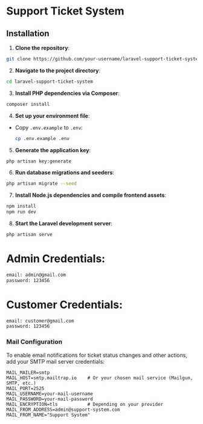# Support Ticket System

## Installation

1. **Clone the repository**:

```bash
git clone https://github.com/your-username/laravel-support-ticket-system.git
```

2. **Navigate to the project directory**:

```bash
cd laravel-support-ticket-system
```

3. **Install PHP dependencies via Composer**:

```bash
composer install
```

4. **Set up your environment file**:

-   Copy `.env.example` to `.env`:

    ```bash
    cp .env.example .env
    ```
5. **Generate the application key**:

```bash
php artisan key:generate
```

6. **Run database migrations and seeders**:

```bash
php artisan migrate --seed
```

7. **Install Node.js dependencies and compile frontend assets**:

```bash
npm install
npm run dev
```

8. **Start the Laravel development server**:

```bash
php artisan serve
```
# Admin Credentials:
```bash
email: admin@gmail.com
password: 123456
```
# Customer Credentials:
```bash
email: customer@gmail.com
password: 123456
```
### Mail Configuration

To enable email notifications for ticket status changes and other actions, add your SMTP mail server credentials:

```dotenv
MAIL_MAILER=smtp
MAIL_HOST=smtp.mailtrap.io    # Or your chosen mail service (Mailgun, SMTP, etc.)
MAIL_PORT=2525
MAIL_USERNAME=your-mail-username
MAIL_PASSWORD=your-mail-password
MAIL_ENCRYPTION=tls           # Depending on your provider
MAIL_FROM_ADDRESS=admin@support-system.com
MAIL_FROM_NAME="Support System"
```